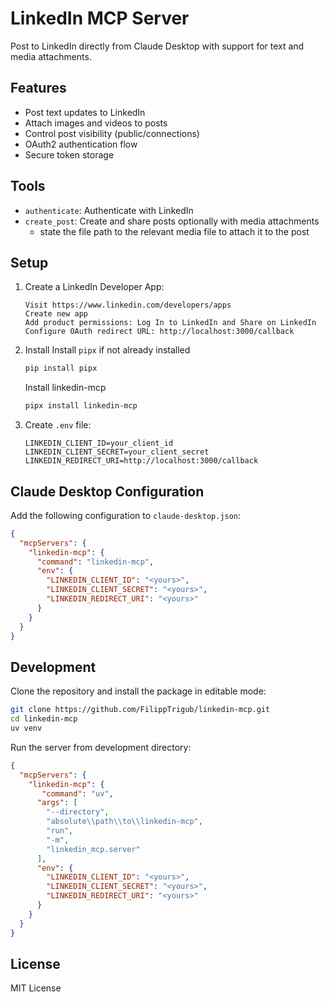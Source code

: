 # LinkedIn MCP Server

Post to LinkedIn directly from Claude Desktop with support for text and media attachments.

## Features

- Post text updates to LinkedIn
- Attach images and videos to posts
- Control post visibility (public/connections)
- OAuth2 authentication flow
- Secure token storage

## Tools

- `authenticate`: Authenticate with LinkedIn
- `create_post`: Create and share posts optionally with media attachments
  - state the file path to the relevant media file to attach it to the post

## Setup

1. Create a LinkedIn Developer App:
   ```
   Visit https://www.linkedin.com/developers/apps
   Create new app
   Add product permissions: Log In to LinkedIn and Share on LinkedIn 
   Configure OAuth redirect URL: http://localhost:3000/callback
   ```

2. Install
   Install `pipx` if not already installed
   ```bash
   pip install pipx
   ```
   Install linkedin-mcp
   ```bash
   pipx install linkedin-mcp
   ```

3. Create `.env` file:
   ```env
   LINKEDIN_CLIENT_ID=your_client_id
   LINKEDIN_CLIENT_SECRET=your_client_secret
   LINKEDIN_REDIRECT_URI=http://localhost:3000/callback
   ```

## Claude Desktop Configuration

Add the following configuration to `claude-desktop.json`:

```json
{
  "mcpServers": {
    "linkedin-mcp": {
      "command": "linkedin-mcp",
      "env": {
        "LINKEDIN_CLIENT_ID": "<yours>",
        "LINKEDIN_CLIENT_SECRET": "<yours>",
        "LINKEDIN_REDIRECT_URI": "<yours>"
      }
    }
  }
}
```

## Development
Clone the repository and install the package in editable mode:
   ```bash
   git clone https://github.com/FilippTrigub/linkedin-mcp.git
   cd linkedin-mcp
   uv venv
   ```
Run the server from development directory:

```json
{
  "mcpServers": {
    "linkedin-mcp": {
       "command": "uv",
      "args": [
        "--directory",
        "absolute\\path\\to\\linkedin-mcp",
        "run",
        "-m",
        "linkedin_mcp.server"
      ],
      "env": {
        "LINKEDIN_CLIENT_ID": "<yours>",
        "LINKEDIN_CLIENT_SECRET": "<yours>",
        "LINKEDIN_REDIRECT_URI": "<yours>"
      }
    }
  }
}
```
   

## License
MIT License